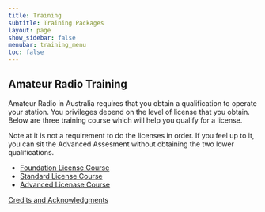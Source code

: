 ```yaml
---
title: Training 
subtitle: Training Packages
layout: page
show_sidebar: false
menubar: training_menu
toc: false
---
```


## Amateur Radio Training

Amateur Radio in Australia requires that you obtain a qualification to operate your station. You privileges depend on the level of license that you obtain. Below are three training course which will help you qualify for a license.

Note at it is not a requirement to do the licenses in order. If you feel up to it, you can sit the Advanced Assesment without obtaining the two lower qualifications.

- [Foundation License Course](./foundation/)
- [Standard License Course](./standard/)
- [Advanced Licenase Course](./advanced/)

[Credits and Acknowledgments](./credits/) 
